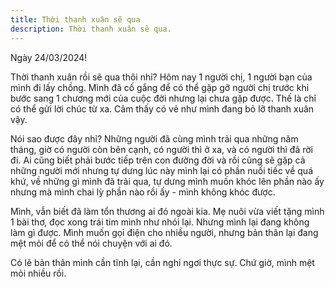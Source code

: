 ```yaml
---
title: Thời thanh xuân sẽ qua
description: Thời thanh xuân sẽ qua.
---
```


Ngày 24/03/2024!

Thời thanh xuân rồi sẽ qua thôi nhỉ? Hôm nay 1 người chị, 1 người bạn của mình đi lấy chồng. Mình đã cố gắng để có thể gặp gỡ người chị trước khi bước sang 1 chương mới của cuộc đời nhưng lại chưa gặp được. Thế là chỉ có thể gửi lời chúc từ xa. Cảm thấy có vẻ như mình đang bỏ lỡ thanh xuân vậy.

Nói sao được đây nhỉ? Những người đã cùng mình trải qua những năm tháng, giờ có người còn bên cạnh, có người thì ở xa, và có người thì đã rời đi. Ai cũng biết phải bước tiếp trên con đường đời và rồi cũng sẽ gặp cả những người mới nhưng tự dưng lúc này mình lại có phần nuối tiếc về quá khứ, về những gì mình đã trải qua, tự dưng mình muốn khóc lên phần nào ấy nhưng mà mình chai lỳ phần nào rồi ấy - mình không khóc được.

Mình, vẫn biết đã làm tổn thương ai đó ngoài kia. Mẹ nuôi vừa viết tặng mình 1 bài thơ, đọc xong trái tim mình như nhói lại. Nhưng mình lại đang không làm gì được. Mình muốn gọi điện cho nhiều người, nhưng bản thân lại đang mệt mỏi để có thể nói chuyện với ai đó.

Có lẽ bản thân mình cần tĩnh lại, cần nghỉ ngơi thực sự. Chứ giờ, mình mệt mỏi nhiều rồi.
